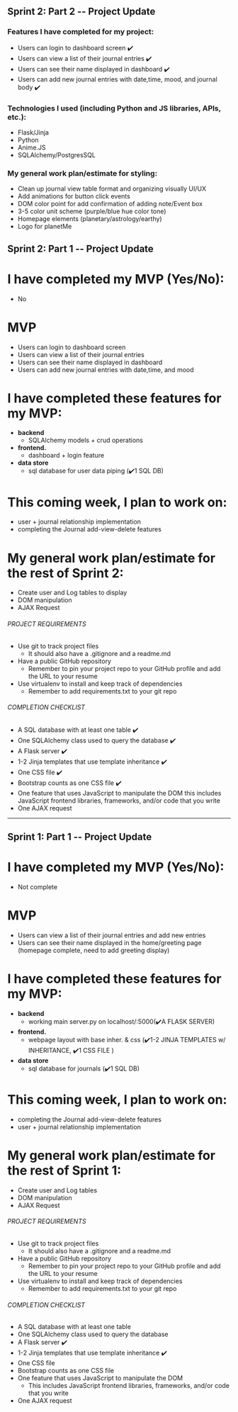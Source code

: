 ## Sprint 2: Part 2 -- Project Update

### Features I have completed for my project:
- Users can login to dashboard screen ✔️
- Users can view a list of their journal entries ✔️
- Users can see their name displayed in dashboard ✔️
- Users can add new journal entries with date,time, mood, and journal body ✔️

### Technologies I used (including Python and JS libraries, APIs, etc.):
- Flask/Jinja
- Python
- Anime.JS
- SQLAlchemy/PostgresSQL

### My general work plan/estimate for styling:
- Clean up journal view table format and organizing visually UI/UX
- Add animations for button click events 
- DOM color point for add confirmation of adding note/Event box
- 3-5 color unit scheme (purple/blue hue color tone)
- Homepage elements (planetary/astrology/earthy)
- Logo for planetMe


## Sprint 2: Part 1 -- Project Update

# I have completed my MVP (Yes/No):
  - No
  
# MVP
- Users can login to dashboard screen
- Users can view a list of their journal entries
- Users can see their name displayed in dashboard 
- Users can add new journal entries with date,time, and mood 


# I have completed these features for my MVP:
  - **backend**
    - SQLAlchemy models + crud operations
  - **frontend.**
    - dashboard + login feature
  - **data store**
    - sql database for user data piping (✔️1 SQL DB)

# This coming week, I plan to work on:
  - user + journal relationship implementation
  - completing the Journal add-view-delete features 
 
# My general work plan/estimate for the rest of Sprint 2:
  - Create user and Log tables to display
  - DOM manipulation
  - AJAX Request



###### PROJECT REQUIREMENTS
- Use git to track project files
  - It should also have a .gitignore and a readme.md
- Have a public GitHub repository
  - Remember to pin your project repo to your GitHub profile and add the URL to your resume
- Use virtualenv to install and keep track of dependencies
  - Remember to add requirements.txt to your git repo

###### COMPLETION CHECKLIST
- A SQL database with at least one table ✔️
- One SQLAlchemy class used to query the database ✔️
- A Flask server ✔️
- 1-2 Jinja templates that use template inheritance ✔️
- One CSS file ✔️
- Bootstrap counts as one CSS file ✔️
- One feature that uses JavaScript to manipulate the DOM
this includes JavaScript frontend libraries, frameworks, and/or code that you write
- One AJAX request

---------------------------------------

## Sprint 1: Part 1 -- Project Update


# I have completed my MVP (Yes/No):
  - Not complete
  
# MVP
- Users can view a list of their journal entries and add new entries
- Users can see their name displayed in the home/greeting page (homepage complete, need to add greeting display)


# I have completed these features for my MVP:
  - **backend**
    - working main server.py on localhost/:5000(✔️A FLASK SERVER)
  - **frontend.**
    - webpage layout with base inher. & css (✔️1-2 JINJA TEMPLATES w/ INHERITANCE, ✔️1 CSS FILE )
  - **data store**
    - sql database for journals (✔️1 SQL DB)

# This coming week, I plan to work on:
  - completing the Journal add-view-delete features 
  - user + journal relationship implementation
  
# My general work plan/estimate for the rest of Sprint 1:
  - Create user and Log tables
  - DOM manipulation
  - AJAX Request



###### PROJECT REQUIREMENTS
- Use git to track project files
  - It should also have a .gitignore and a readme.md
- Have a public GitHub repository
  - Remember to pin your project repo to your GitHub profile and add the URL to your resume
- Use virtualenv to install and keep track of dependencies
  - Remember to add requirements.txt to your git repo

###### COMPLETION CHECKLIST
- A SQL database with at least one table 
- One SQLAlchemy class used to query the database 
- A Flask server ✔️
- 1-2 Jinja templates that use template inheritance ✔️
- One CSS file 
- Bootstrap counts as one CSS file 
- One feature that uses JavaScript to manipulate the DOM
  - This includes JavaScript frontend libraries, frameworks, and/or code that you write
- One AJAX request
